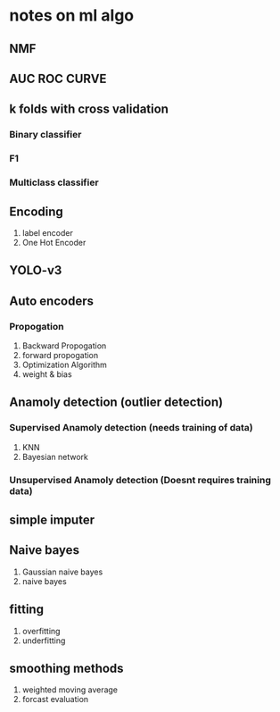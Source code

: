 # notes on ml algo

## NMF

## AUC ROC CURVE

## k folds with cross validation

### Binary classifier

### F1

### Multiclass classifier

## Encoding

1. label encoder
2. One Hot Encoder

## YOLO-v3

## Auto encoders

### Propogation

1. Backward Propogation
2. forward propogation
3. Optimization Algorithm
4. weight & bias

## Anamoly detection (outlier detection)

### Supervised Anamoly detection (needs training of data)

1. KNN
2. Bayesian network

### Unsupervised Anamoly detection (Doesnt requires training data)

## simple imputer

## Naive bayes

1. Gaussian naive bayes
2. naive bayes

## fitting

1. overfitting
2. underfitting

## smoothing methods

1. weighted moving average
2. forcast evaluation

